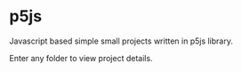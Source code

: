 # p5js
Javascript based simple small projects written in p5js library.

Enter any folder to view project details.

